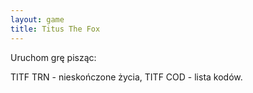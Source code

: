 ```yaml
---
layout: game
title: Titus The Fox
---
```


Uruchom grę pisząc:

TITF TRN 		- nieskończone życia,
TITF COD 	- lista kodów.
